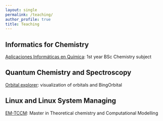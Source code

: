 ```yaml
---
layout: single
permalink: /teaching/
author_profile: true
title: Teaching
---
```


## Informatics for Chemistry

[Aplicaciones Informáticas en Química](https://www.uv.es/qai/): 1st year BSc Chemistry subject

## Quantum Chemistry and Spectroscopy

[Orbital explorer](https://elearning.rutgers.edu/orbitalexplorer/): visualization of orbitals and BingOrbital

## Linux and Linux System Managing

[EM-TCCM](https://www.emtccm.org/): Master in Theoretical chemistry and Computational Modelling  
